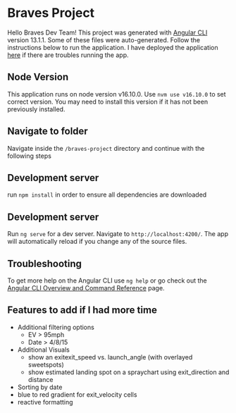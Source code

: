 # Braves Project

Hello Braves Dev Team! This project was generated with [Angular CLI](https://github.com/angular/angular-cli) version 13.1.1. Some of these files were auto-generated. Follow the instructions below to run the application. I have deployed the application [here](https://braves-project.firebaseapp.com/) if there are troubles running the app.

## Node Version
This application runs on node version v16.10.0. Use `nvm use v16.10.0` to set correct version. You may need to install this version if it has not been previously installed.

## Navigate to folder

Navigate inside the `/braves-project` directory and continue with the following steps

## Development server
run `npm install` in order to ensure all dependencies are downloaded

## Development server
Run `ng serve` for a dev server. Navigate to `http://localhost:4200/`. The app will automatically reload if you change any of the source files.

## Troubleshooting

To get more help on the Angular CLI use `ng help` or go check out the [Angular CLI Overview and Command Reference](https://angular.io/cli) page.

## Features to add if I had more time
- Additional filtering options
    - EV > 95mph
    - Date > 4/8/15
- Additional Visuals
    - show an exitexit_speed vs. launch_angle (with overlayed sweetspots)
    - show estimated landing spot on a spraychart using exit_direction and distance
- Sorting by date
- blue to red gradient for exit_velocity cells
- reactive formatting
